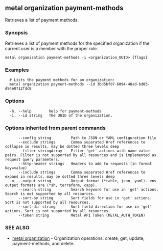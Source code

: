 ## metal organization payment-methods

Retrieves a list of payment methods.

### Synopsis

Retrieves a list of payment methods for the specified organization if the current user is a member with the proper role.

```
metal organization payment-methods -i <organization_UUID> [flags]
```

### Examples

```
  # Lists the payment methods for an organization:
  metal organization payment-methods --id 3bd5bf07-6094-48ad-bd03-d94e8712fdc8
```

### Options

```
  -h, --help        help for payment-methods
  -i, --id string   The UUID of the organization.
```

### Options inherited from parent commands

```
      --config string         Path to JSON or YAML configuration file
      --exclude strings       Comma separated Href references to collapse in results, may be dotted three levels deep
      --filter stringArray    Filter 'get' actions with name value pairs. Filter is not supported by all resources and is implemented as request query parameters.
      --http-header strings   Headers to add to requests (in format key=value)
      --include strings       Comma separated Href references to expand in results, may be dotted three levels deep
  -o, --output string         Output format (*table, json, yaml). env output formats are (*sh, terraform, capp).
      --search string         Search keyword for use in 'get' actions. Search is not supported by all resources.
      --sort-by string        Sort fields for use in 'get' actions. Sort is not supported by all resources.
      --sort-dir string       Sort field direction for use in 'get' actions. Sort is not supported by all resources.
      --token string          Metal API Token (METAL_AUTH_TOKEN)
```

### SEE ALSO

* [metal organization](metal_organization.md)	 - Organization operations: create, get, update, payment-methods, and delete.

